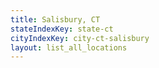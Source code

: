 ```yaml
---
title: Salisbury, CT
stateIndexKey: state-ct
cityIndexKey: city-ct-salisbury
layout: list_all_locations
---
```


